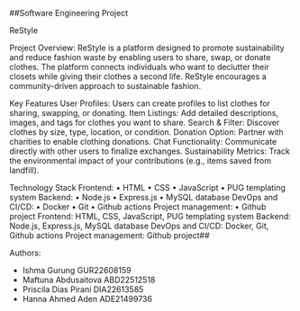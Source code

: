 ##Software Engineering Project

ReStyle

Project Overview:
ReStyle is a platform designed to promote sustainability and reduce fashion waste by enabling users to share, swap, or donate clothes. The platform connects individuals who want to declutter their closets while giving their clothes a second life. 
ReStyle encourages a community-driven approach to sustainable fashion.

Key Features
User Profiles: Users can create profiles to list clothes for sharing, swapping, or donating. 
Item Listings: Add detailed descriptions, images, and tags for clothes you want to share. 
Search & Filter: Discover clothes by size, type, location, or condition. 
Donation Option: Partner with charities to enable clothing donations. 
Chat Functionality: Communicate directly with other users to finalize exchanges. 
Sustainability Metrics: Track the environmental impact of your contributions (e.g., items saved from landfill). 

Technology Stack 
Frontend: • HTML • CSS • JavaScript • PUG templating system 
Backend: • Node.js • Express.js • MySQL database DevOps and CI/CD: • Docker • Git • Github actions 
Project management: • Github project Frontend: HTML, CSS, JavaScript, PUG templating system 
Backend: Node.js, Express.js, MySQL database DevOps and CI/CD: Docker, Git, Github actions 
Project management: Github project## 

Authors: 
- Ishma Gurung GUR22608159
- Maftuna Abdusaitova ABD22512518
- Priscila Dias Pirani DIA22613585
- Hanna Ahmed Aden ADE21499736
  
